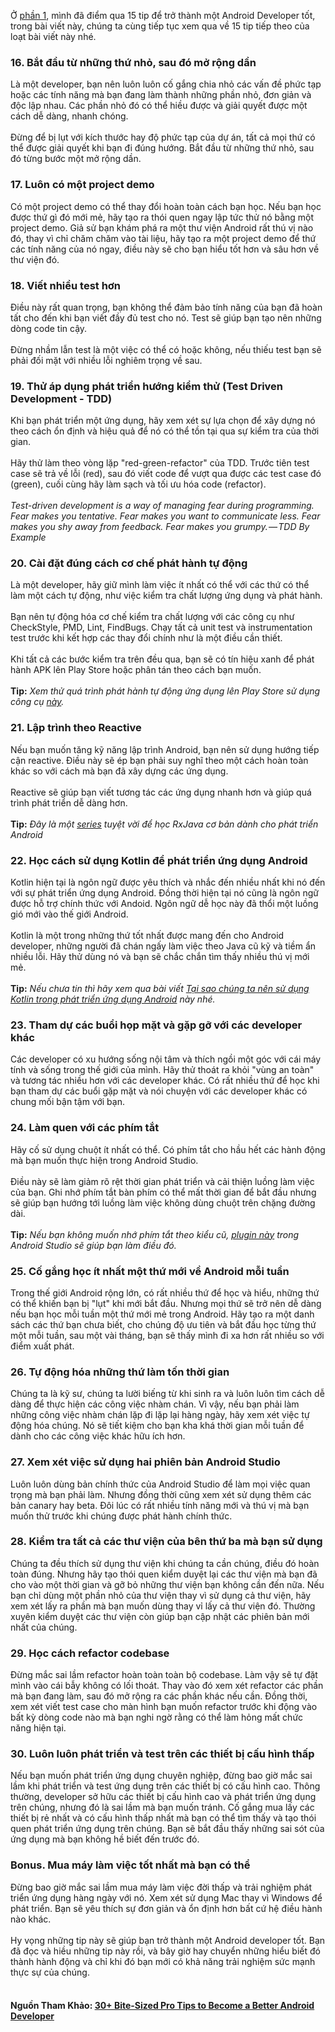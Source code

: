 Ở [phần 1](https://viblo.asia/p/30-tip-de-tro-thanh-mot-android-developer-tot-phan-1-L4x5xpjY5BM), mình đã điểm qua 15 tip để trở thành một Android Developer tốt, trong bài viết này, chúng ta cùng tiếp tục xem qua về 15 tip tiếp theo của loạt bài viết này nhé.

### 16. Bắt đầu từ những thứ nhỏ, sau đó mở rộng dần
Là một developer, bạn nên luôn luôn cố gắng chia nhỏ các vấn đề phức tạp hoặc các tính năng mà bạn đang làm thành những phần nhỏ, đơn giản và độc lập nhau. Các phần nhỏ đó có thể hiều được và giải quyết được một cách dễ dàng, nhanh chóng.
<br><br>
Đừng để bị lụt với kích thước hay độ phức tạp của dự án, tất cả mọi thứ có thể được giải quyết khi bạn đi đúng hướng. Bắt đầu từ những thứ nhỏ, sau đó từng bước một mở rộng dần.
### 17. Luôn có một project demo
Có một project demo có thể thay đổi hoàn toàn cách bạn học. Nếu bạn học được thứ gì đó mới mẻ, hãy tạo ra thói quen ngay lập tức thử nó bằng một project demo. Giả sử bạn khám phá ra một thư viện Android rất thú vị nào đó, thay vì chỉ chăm chăm vào tài liệu, hãy tạo ra một project demo để thứ các tính năng của nó ngay, điều này sẽ cho bạn hiểu tốt hơn và sâu hơn về thư viện đó.
### 18. Viết nhiều test hơn
Điều này rất quan trọng, bạn không thể đảm bảo tính năng của bạn đã hoàn tất cho đến khi bạn viết đầy đủ test cho nó. Test sẽ giúp bạn tạo nên những dòng code tin cậy.
<br><br>
Đừng nhầm lẫn test là một việc có thể có hoặc không, nếu thiếu test bạn sẽ phải đối mặt với nhiều lỗi nghiêm trọng về sau.
### 19. Thử áp dụng phát triển hướng kiểm thử (Test Driven Development - TDD)
Khi bạn phát triển một ứng dụng, hãy xem xét sự lựa chọn để xây dựng nó theo cách ổn định và hiệu quả để nó có thể tồn tại qua sự kiểm tra của thời gian.
<br><br>
Hãy thử làm theo vòng lặp "red-green-refactor" của TDD. Trước tiên test case sẽ trả về lỗi (red), sau đó viết code để vượt qua được các test case đó (green), cuối cùng hãy làm sạch và tối ưu hóa code (refactor).
<br><br>
*Test-driven development is a way of managing fear during programming. Fear makes you tentative. Fear makes you want to communicate less. Fear makes you shy away from feedback. Fear makes you grumpy. — TDD By Example*
### 20. Cài đặt đúng cách cơ chế phát hành tự động
Là một developer, hãy giữ mình làm việc ít nhất có thể với các thứ có thể làm một cách tự động, như việc kiểm tra chất lượng ứng dụng và phát hành.
<br><br>
Bạn nên tự động hóa cơ chế kiểm tra chất lượng với các công cụ như CheckStyle, PMD, Lint, FindBugs. Chạy tất cả unit test và instrumentation test trước khi kết hợp các thay đổi chính như là một điều cần thiết.
<br><br>
Khi tất cả các bước kiểm tra trên đều qua, bạn sẽ có tín hiệu xanh để phát hành APK lên Play Store hoặc phân tán theo cách bạn muốn.
<br><br>
**Tip:**
*Xem thử quá trình phát hành tự động ứng dụng lên Play Store sử dụng công cụ [này](https://github.com/Triple-T/gradle-play-publisher).*
### 21. Lập trình theo Reactive
Nếu bạn muốn tăng kỹ năng lập trình Android, bạn nên sử dụng hướng tiếp cận reactive. Điều này sẽ ép bạn phải suy nghĩ theo một cách hoàn toàn khác so với cách mà bạn đã xây dựng các ứng dụng. 
<br><br>
Reactive sẽ giúp bạn viết tương tác các ứng dụng nhanh hơn và giúp quá trình phát triển dễ dàng hơn.
<br><br>
**Tip:**
*Đây là một [series](http://blog.danlew.net/2014/09/15/grokking-rxjava-part-1/) tuyệt vời để học RxJava cơ bản dành cho phát triển Android*
### 22. Học cách sử dụng Kotlin để phát triển ứng dụng Android
Kotlin hiện tại là ngôn ngữ được yêu thích và nhắc đến nhiều nhất khi nó đến với sự phát triển ứng dụng Android. Đồng thời hiện tại nó cũng là ngôn ngữ được hỗ trợ chính thức với Andoid. Ngôn ngữ dễ học này đã thổi một luồng gió mới vào thế giới Android.
<br><br>
Kotlin là một trong những thứ tốt nhất được mang đến cho Android developer, những người đã chán ngấy làm việc theo Java cũ kỹ và tiềm ẩn nhiều lỗi. Hãy thử dùng nó và bạn sẽ chắc chắn tìm thấy nhiều thú vị mới mẻ.
<br><br>
**Tip:**
*Nếu chưa tin thì hãy xem qua bài viết [Tại sao chúng ta nên sử dụng Kotlin trong phát triển ứng dụng Android](https://blog.aritraroy.in/why-you-should-start-using-kotlin-to-supercharge-your-android-development-in-2017-61db1f11d666) này nhé.*
### 23. Tham dự các buổi họp mặt và gặp gỡ với các developer khác
Các developer có xu hướng sống nội tâm và thích ngồi một góc với cái máy tính và sống trong thế giới của mình. Hãy thử thoát ra khỏi "vùng an toàn" và tương tác nhiều hơn với các developer khác. Có rất nhiều thứ để học khi bạn tham dự các buổi gặp mặt và nói chuyện với các developer khác có chung mối bận tậm với bạn.
### 24. Làm quen với các phím tắt
Hãy cố sử dụng chuột ít nhất có thể. Có phím tắt cho hầu hết các hành động mà bạn muốn thực hiện trong Android Studio.
<br><br>
Điều này sẽ làm giảm rõ rệt thời gian phát triển và cải thiện luồng làm việc của bạn. Ghi nhớ phím tắt bàn phím có thể mất thời gian để bắt đầu nhưng sẽ giúp bạn hướng tới luồng làm việc không dùng chuột trên chặng đường dài.
<br><br>
**Tip:**
*Nếu bạn không muốn nhớ phím tắt theo kiểu cũ, [plugin này](https://plugins.jetbrains.com/plugin/1003-key-promoter) trong Android Studio sẽ giúp bạn làm điều đó.*
### 25. Cố gắng học ít nhất một thứ mới về Android mỗi tuần
Trong thế giới Android rộng lớn, có rất nhiều thứ để học và hiểu, những thứ có thể khiến bạn bị "lụt" khi mới bắt đầu. Nhưng mọi thứ sẽ trở nên dễ dàng nếu bạn học mỗi tuần một thứ mới mẻ trong Android. Hãy tạo ra một danh sách các thứ bạn chưa biết, cho chúng độ ưu tiên và bắt đầu học từng thứ một mỗi tuần, sau một vài tháng, bạn sẽ thấy mình đi xa hơn rất nhiều so với điểm xuất phát.
### 26. Tự động hóa những thứ làm tốn thời gian
Chúng ta là kỹ sư, chúng ta lười biếng từ khi sinh ra và luôn luôn tìm cách dễ dàng để thực hiện các công việc nhàm chán. Vì vậy, nếu bạn phải làm những công việc nhàm chán lặp đi lặp lại hàng ngày, hãy xem xét việc tự động hóa chúng. Nó sẽ tiết kiệm cho bạn kha khá thời gian mỗi tuần để dành cho các công việc khác hữu ích hơn.
### 27. Xem xét việc sử dụng hai phiên bản Android Studio
Luôn luôn dùng bản chính thức của Android Studio để làm mọi việc quan trọng mà bạn phải làm. Nhưng đồng thời cũng xem xét sử dụng thêm các bản canary hay beta. Đôi lúc có rất nhiều tính năng mới và thú vị mà bạn muốn thử trước khi chúng được phát hành chính thức.
### 28. Kiểm tra tất cả các thư viện của bên thứ ba mà bạn sử dụng
Chúng ta đều thích sử dụng thư viện khi chúng ta cần chúng, điều đó hoàn toàn đúng. Nhưng hãy tạo thói quen kiểm duyệt lại các thư viện mà bạn đã cho vào một thời gian và gỡ bỏ những thư viện bạn không cần đến nữa. Nếu bạn chỉ dùng một phần nhỏ của thư viện thay vì sử dụng cả thư viện, hãy xem xét lấy ra phần mà bạn muốn dùng thay vỉ lấy cả thư viện đó. Thường xuyên kiểm duyệt các thư viện còn giúp bạn cập nhật các phiên bản mới nhất của chúng.
### 29. Học cách refactor codebase
Đừng mắc sai lầm refactor hoàn toàn toàn bộ codebase. Làm vậy sẽ tự đặt mình vào cái bẫy không có lối thoát. Thay vào đó xem xét refactor các phần mà bạn đang làm, sau đó mở rộng ra các phần khác nếu cần. Đồng thời, xem xét viết test case cho màn hình bạn muốn refactor trước khi động vào bất kỳ dòng code nào mà bạn nghi ngờ rằng có thể làm hỏng mất chức năng hiện tại.
### 30. Luôn luôn phát triển và test trên các thiết bị cấu hình thấp
Nếu bạn muốn phát triển ứng dụng chuyên nghiệp, đừng bao giờ mắc sai lầm khi phát triển và test ứng dụng trên các thiết bị có cấu hình cao. Thông thường, developer sở hữu các thiết bị cấu hình cao và phát triển ứng dụng trên chúng, nhưng đó là sai lầm mà bạn muốn tránh. Cố gắng mua lấy các thiết bị rẻ nhất và có cấu hình thấp nhất mà bạn có thể tìm thấy và tạo thói quen phát triển ứng dụng trên chúng. Bạn sẽ bắt đầu thấy những sai sót của ứng dụng mà bạn không hề biết đến trước đó.
### Bonus. Mua máy làm việc tốt nhất mà bạn có thể
Đừng bao giờ mắc sai lầm mua máy làm việc đời thấp và trải nghiệm phát triển ứng dụng hàng ngày với nó. Xem xét sử dụng Mac thay vì Windows để phát triển. Bạn sẽ yêu thích sự đơn giản và ổn định hơn bất cứ hệ điều hành nào khác.
<br><br>
Hy vọng những tip này sẽ giúp bạn trở thành một Android developer tốt. Bạn đã đọc và hiều những tip này rồi, và bây giờ hay chuyển những hiểu biết đó thành hành động và chỉ khi đó bạn mới có khả năng trải nghiệm sức mạnh thực sự của chúng.
<br><br>
#### Nguồn Tham Khảo: [30+ Bite-Sized Pro Tips to Become a Better Android Developer](https://blog.aritraroy.in/30-bite-sized-pro-tips-to-become-a-better-android-developer-b311fd641089)